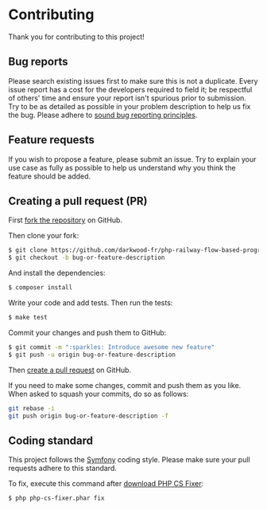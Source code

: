Contributing
============

Thank you for contributing to this project!

Bug reports
-----------

Please search existing issues first to make sure this is not a duplicate.
Every issue report has a cost for the developers required to field it; be
respectful of others' time and ensure your report isn't spurious prior to
submission. Try to be as detailed as possible in your problem description
to help us fix the bug. Please adhere to
[sound bug reporting principles](http://www.chiark.greenend.org.uk/~sgtatham/bugs.html).

Feature requests
----------------

If you wish to propose a feature, please submit an issue. Try to explain your
use case as fully as possible to help us understand why you think the feature
should be added.

Creating a pull request (PR)
----------------------------

First [fork the repository](https://help.github.com/articles/fork-a-repo/) on
GitHub.

Then clone your fork:

```bash
$ git clone https://github.com/darkwood-fr/php-railway-flow-based-programming
$ git checkout -b bug-or-feature-description
```

And install the dependencies:

```bash
$ composer install
```

Write your code and add tests. Then run the tests:

```bash
$ make test
```

Commit your changes and push them to GitHub:

```bash
$ git commit -m ":sparkles: Introduce awesome new feature"
$ git push -u origin bug-or-feature-description
```

Then [create a pull request](https://help.github.com/articles/creating-a-pull-request/)
on GitHub.

If you need to make some changes, commit and push them as you like. When asked
to squash your commits, do so as follows:

```bash
git rebase -i
git push origin bug-or-feature-description -f
```

Coding standard
---------------

This project follows the [Symfony](https://symfony.com/doc/current/contributing/code/standards.html) coding style.
Please make sure your pull requests adhere to this standard.

To fix, execute this command after [download PHP CS Fixer](https://cs.symfony.com/):

```shell script
$ php php-cs-fixer.phar fix
```
